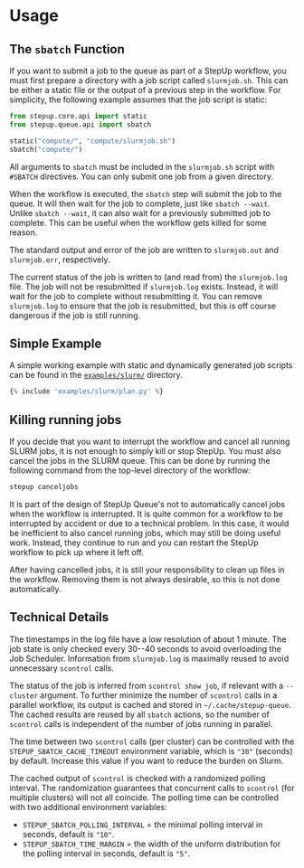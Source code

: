 # Usage

## The `sbatch` Function

If you want to submit a job to the queue as part of a StepUp workflow,
you must first prepare a directory with a job script called `slurmjob.sh`.
This can be either a static file or the output of a previous step in the workflow.
For simplicity, the following example assumes that the job script is static:

```python
from stepup.core.api import static
from stepup.queue.api import sbatch

static("compute/", "compute/slurmjob.sh")
sbatch("compute/")
```

All arguments to `sbatch` must be included in the `slurmjob.sh` script with `#SBATCH` directives.
You can only submit one job from a given directory.

When the workflow is executed, the `sbatch` step will submit the job to the queue.
It will then wait for the job to complete, just like `sbatch --wait`.
Unlike `sbatch --wait`, it can also wait for a previously submitted job to complete.
This can be useful when the workflow gets killed for some reason.

The standard output and error of the job are written to `slurmjob.out` and `slurmjob.err`, respectively.

The current status of the job is written to (and read from) the `slurmjob.log` file.
The job will not be resubmitted if `slurmjob.log` exists.
Instead, it will wait for the job to complete without resubmitting it.
You can remove `slurmjob.log` to ensure that the job is resubmitted,
but this is off course dangerous if the job is still running.

## Simple Example

A simple working example with static and dynamically generated job scripts
can be found in the [`examples/slurm/`](https://github.com/reproducible-reporting/stepup-queue/tree/main/docs/examples/slurm/)
directory.

```python
{% include 'examples/slurm/plan.py' %}
```

## Killing running jobs

If you decide that you want to interrupt the workflow and cancel all running SLURM jobs,
it is not enough to simply kill or stop StepUp.
You must also cancel the jobs in the SLURM queue.
This can be done by running the following command from the top-level directory of the workflow:

```bash
stepup canceljobs
```

It is part of the design of StepUp Queue's not to automatically cancel jobs when the workflow is interrupted.
It is quite common for a workflow to be interrupted by accident or due to a technical problem.
In this case, it would be inefficient to also cancel running jobs, which may still be doing useful work.
Instead, they continue to run and you can restart the StepUp workflow to pick up where it left off.

After having cancelled jobs, it is still your responsibility to clean up files in the workflow.
Removing them is not always desirable, so this is not done automatically.

## Technical Details

The timestamps in the log file have a low resolution of about 1 minute.
The job state is only checked every 30--40 seconds to avoid overloading the Job Scheduler.
Information from `slurmjob.log` is maximally reused to avoid unnecessary `scontrol` calls.

The status of the job is inferred from `scontrol show job`, if relevant with a `--cluster` argument.
To further minimize the number of `scontrol` calls in a parallel workflow,
its output is cached and stored in `~/.cache/stepup-queue`.
The cached results are reused by all `sbatch` actions,
so the number of `scontrol` calls is independent of the
number of jobs running in parallel.

The time between two `scontrol` calls (per cluster) can be controlled with the
`STEPUP_SBATCH_CACHE_TIMEOUT` environment variable, which is `"30"` (seconds) by default.
Increase this value if you want to reduce the burden on Slurm.

The cached output of `scontrol` is checked with a randomized polling interval.
The randomization guarantees that concurrent calls to `scontrol` (for multiple clusters)
will not all coincide.
The polling time can be controlled with two additional environment variables:

- `STEPUP_SBATCH_POLLING_INTERVAL` = the minimal polling interval in seconds, default is `"10"`.
- `STEPUP_SBATCH_TIME_MARGIN` = the width of the uniform distribution for the polling interval
  in seconds, default is `"5"`.
